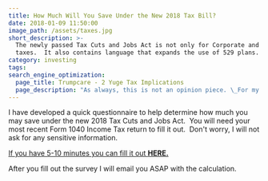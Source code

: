 ```yaml
---
title: How Much Will You Save Under the New 2018 Tax Bill?
date: 2018-01-09 11:50:00
image_path: /assets/taxes.jpg
short_description: >-
  The newly passed Tax Cuts and Jobs Act is not only for Corporate and Personal
  taxes.  It also contains language that expands the use of 529 plans.
category: investing
tags:
search_engine_optimization:
  page_title: Trumpcare - 2 Yuge Tax Implications
  page_description: "As always, this is not an opinion piece. \_For my full stance on the Better Care Act (BCRA) you'll have to wait for my exclusive Rachel Maddow interview airing soon. \_For now, we can look at the tax implications if the current BCRA is passed through the senate."
---
```



I have developed a quick questionnaire to help determine how much you may save under the new 2018 Tax Cuts and Jobs Act.&nbsp; You will need your most recent Form 1040 Income Tax return to fill it out.&nbsp; Don't worry, I will not ask for any sensitive information.

[If you have 5-10 minutes you can fill it out **HERE.**]( https://brian605.typeform.com/to/S03Eer)

After you fill out the survey I will email you ASAP with the calculation.&nbsp;&nbsp;